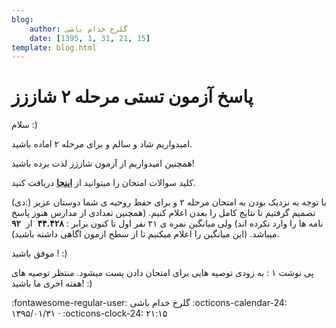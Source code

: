 ```yaml
---
blog:
    author: گلرخ خدام باشی
    date: [1395, 1, 31, 21, 15]
template: blog.html
---
```

# پاسخ آزمون تستی مرحله ۲ شاززز

<div class="cnt">
<p>سلام :) <br/></p>

<p>امیدواریم شاد و سالم و برای مرحله ۲ اماده باشید.</p>

<p>همچنین امیدواریم از آزمون شاززز لذت برده باشید! <br/></p>

<p>کلید سوالات امتحان را میتوانید از <b><a href="http://bayanbox.ir/info/1630488919873568606/m2-testi-ans" target="_blank">اینجا</a></b> دریافت کنید.<br/></p>

<p> با توجه به نزدیک بودن به امتحان مرحله ۲ و برای حفظ روحیه ی شما دوستان عزیز (:دی) تصمیم گرفتیم تا نتایج کامل را بعدن اعلام کنیم. (همچنین تعدادی از مدارس هنوز پاسخ نامه ها را وارد نکرده اند) ولی میانگین نمره ی ۲۱ نفر اول تا کنون برابر : <b>۴۴.۴۲۸</b>  از  <b>۹۲</b> میباشد. (این میانگین را اعلام میکنیم تا از سطح ازمون اگاهی داشته باشید).   </p>

<p>موفق باشید ! :)</p>
<p>پی نوشت ۱ : به زودی توصیه هایی برای امتحان دادن پست میشود. منتظر توصیه های هفته اخری ما باشید! :)<br/></p>
</div>

<div class="blog-info" markdown>
<span class="blog-author">
:fontawesome-regular-user: گلرخ خدام باشی
</span>
<span class="blog-date">
:octicons-calendar-24: ۱۳۹۵/۰۱/۳۱ · :octicons-clock-24: ۲۱:۱۵
</span>
</div>

